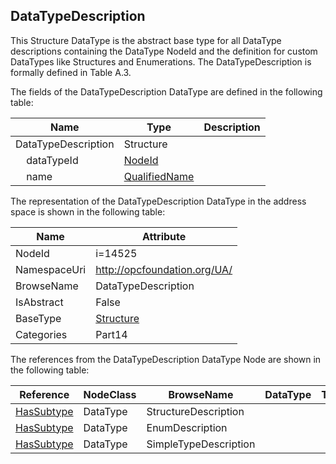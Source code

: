 <!-- datatype -->
## DataTypeDescription
This Structure DataType is the abstract base type for all DataType descriptions containing the DataType NodeId and the definition for custom DataTypes like Structures and Enumerations. The DataTypeDescription is formally defined in Table A.3.  
<!-- end of description -->
The fields of the DataTypeDescription DataType are defined in the following table:  

|Name|Type|Description|
|---|---|---|
|DataTypeDescription|Structure||
|&nbsp;&nbsp;&nbsp;&nbsp;dataTypeId|[NodeId](../../../Part3/DataTypes/NodeId/readme.md)||
|&nbsp;&nbsp;&nbsp;&nbsp;name|[QualifiedName](../../../Part3/DataTypes/QualifiedName/readme.md)||

The representation of the DataTypeDescription DataType in the address space is shown in the following table:  

|Name|Attribute|
|---|---|
|NodeId|i=14525|
|NamespaceUri|http://opcfoundation.org/UA/|
|BrowseName|DataTypeDescription|
|IsAbstract|False|
|BaseType|[Structure](../../../Part3/DataTypes/Structure/readme.md)|
|Categories|Part14|

The references from the DataTypeDescription DataType Node are shown in the following table:  

|Reference|NodeClass|BrowseName|DataType|TypeDefinition|ModellingRule|
|---|---|---|---|---|---|
|[HasSubtype](../../../Part3/ReferenceTypes/HasSubtype/readme.md)|DataType|StructureDescription||||
|[HasSubtype](../../../Part3/ReferenceTypes/HasSubtype/readme.md)|DataType|EnumDescription||||
|[HasSubtype](../../../Part3/ReferenceTypes/HasSubtype/readme.md)|DataType|SimpleTypeDescription||||


